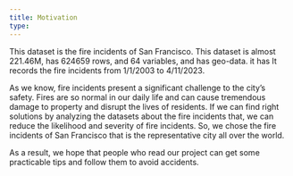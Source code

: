 ```yaml
---
title: Motivation
type: 
---
```

This dataset is the fire incidents of San Francisco. This dataset is almost 221.46M, has 624659 rows, and 64 variables, and has geo-data. it has It records the fire incidents from 1/1/2003 to 4/11/2023.

As we know, fire incidents present a significant challenge to the city’s safety. Fires are so normal in our daily life and can cause tremendous damage to property and disrupt the lives of residents. If we can find right solutions by analyzing the datasets about the fire incidents that, we can reduce the likelihood and severity of fire incidents. So, we chose the fire incidents of San Francisco that is the representative city all over the world.

As a result, we hope that people who read our project can get some practicable tips and follow them to avoid accidents.
